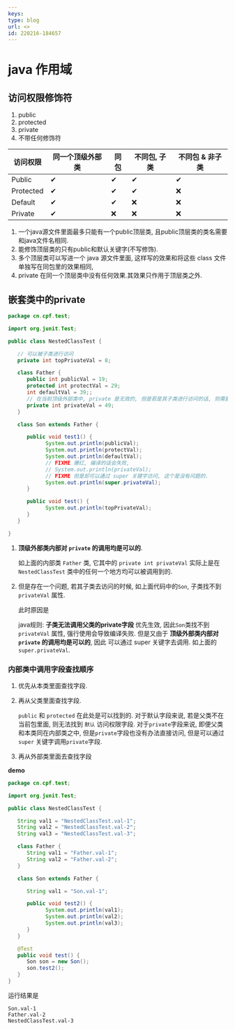 ```yaml
---
keys: 
type: blog
url: <>
id: 220216-184657
---
```


# java 作用域

## 访问权限修饰符

1. public
2. protected
3. private
4. 不带任何修饰符

| 访问权限  | 同一个顶级外部类 | 同包 | 不同包, 子类 | 不同包 & 非子类 |
| --------- | ---------------- | ---- | ------------ | --------------- |
| Public    | ✔                | ✔    | ✔            | ✔               |
| Protected | ✔                | ✔    | ✔            | ❌              |
| Default   | ✔                | ✔    | ❌           | ❌              |
| Private   | ✔                | ❌   | ❌           | ❌              |

1. 一个java源文件里面最多只能有一个public顶层类, 且public顶层类的类名需要和java文件名相同.
2. 能修饰顶层类的只有public和默认关键字(不写修饰).
3. 多个顶层类可以写进一个 java 源文件里面, 这样写的效果和将这些 class 文件单独写在同包里的效果相同,
4. private 在同一个顶层类中没有任何效果.其效果只作用于顶层类之外.

## 嵌套类中的private

   ```java
   package cn.cpf.test;

   import org.junit.Test;

   public class NestedClassTest {

      // 可以被子类进行访问
      private int topPrivateVal = 8;

      class Father {
         public int publicVal = 19;
         protected int protectVal = 29;
         int defaultVal = 39;;
         // 在当前顶级外部类中, private 是无效的, 但是若是其子类进行访问的话, 则需要加 super 关键字.
         private int privateVal = 49;
      }

      class Son extends Father {

         public void test1() {
               System.out.println(publicVal);
               System.out.println(protectVal);
               System.out.println(defaultVal);
               // FIXME 爆红, 编译的话会失败,
               // System.out.println(privateVal);
               // FIXME 但是却可以通过 super 关键字访问, 这个是没有问题的.
               System.out.println(super.privateVal);
         }

         public void test() {
               System.out.println(topPrivateVal);
         }
      }

   }
   ```

1. **顶级外部类内部对 `private` 的调用均是可以的**.

   如上面的内部类 `Father` 类, 它其中的 `private int privateVal` 实际上是在 `NestedClassTest` 类中的任何一个地方均可以被调用到的.

2. 但是存在一个问题, 若其子类去访问的时候, 如上面代码中的`Son`, 子类找不到 `privateVal` 属性.

   此时原因是

   java规则: **子类无法调用父类的private字段** 优先生效, 因此`Son`类找不到 `privateVal` 属性, 强行使用会导致编译失败.
   但是又由于 **顶级外部类内部对 `private` 的调用均是可以的**, 因此 可以通过 super 关键字去调用. 如上面的 `super.privateVal`.

### 内部类中调用字段查找顺序

1. 优先从本类里面查找字段.

2. 再从父类里面查找字段.

   `public` 和 `protected` 在此处是可以找到的.
   对于默认字段来说, 若是父类不在当前包里面, 则无法找到 `默认` 访问权限字段.
   对于`private`字段来说, 即便父类和本类同在内部类之中, 但是`private`字段也没有办法直接访问, 但是可以通过 `super` 关键字调用`private`字段.

3. 再从外部类里面去查找字段

**demo**

   ```java
   package cn.cpf.test;

   import org.junit.Test;

   public class NestedClassTest {

      String val1 = "NestedClassTest.val-1";
      String val2 = "NestedClassTest.val-2";
      String val3 = "NestedClassTest.val-3";

      class Father {
         String val1 = "Father.val-1";
         String val2 = "Father.val-2";
      }

      class Son extends Father {

         String val1 = "Son.val-1";

         public void test2() {
               System.out.println(val1);
               System.out.println(val2);
               System.out.println(val3);
         }
      }

      @Test
      public void test() {
         Son son = new Son();
         son.test2();
      }
   }
   ```

运行结果是

   ```log
   Son.val-1
   Father.val-2
   NestedClassTest.val-3
   ```
